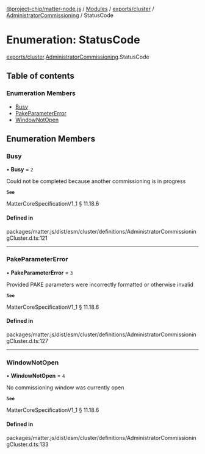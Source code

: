 [@project-chip/matter-node.js](../README.md) / [Modules](../modules.md) / [exports/cluster](../modules/exports_cluster.md) / [AdministratorCommissioning](../modules/exports_cluster.AdministratorCommissioning.md) / StatusCode

# Enumeration: StatusCode

[exports/cluster](../modules/exports_cluster.md).[AdministratorCommissioning](../modules/exports_cluster.AdministratorCommissioning.md).StatusCode

## Table of contents

### Enumeration Members

- [Busy](exports_cluster.AdministratorCommissioning.StatusCode.md#busy)
- [PakeParameterError](exports_cluster.AdministratorCommissioning.StatusCode.md#pakeparametererror)
- [WindowNotOpen](exports_cluster.AdministratorCommissioning.StatusCode.md#windownotopen)

## Enumeration Members

### Busy

• **Busy** = ``2``

Could not be completed because another commissioning is in progress

**`See`**

MatterCoreSpecificationV1_1 § 11.18.6

#### Defined in

packages/matter.js/dist/esm/cluster/definitions/AdministratorCommissioningCluster.d.ts:121

___

### PakeParameterError

• **PakeParameterError** = ``3``

Provided PAKE parameters were incorrectly formatted or otherwise invalid

**`See`**

MatterCoreSpecificationV1_1 § 11.18.6

#### Defined in

packages/matter.js/dist/esm/cluster/definitions/AdministratorCommissioningCluster.d.ts:127

___

### WindowNotOpen

• **WindowNotOpen** = ``4``

No commissioning window was currently open

**`See`**

MatterCoreSpecificationV1_1 § 11.18.6

#### Defined in

packages/matter.js/dist/esm/cluster/definitions/AdministratorCommissioningCluster.d.ts:133
